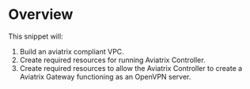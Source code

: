 # Overview

This snippet will:

1. Build an aviatrix compliant VPC.
2. Create required resources for running Aviatrix Controller.
3. Create required resources to allow the Aviatrix Controller to create a Aviatrix Gateway functioning as an OpenVPN server.
